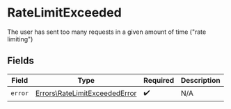 # RateLimitExceeded

The user has sent too many requests in a given amount of time ("rate limiting")


## Fields

| Field                                                                          | Type                                                                           | Required                                                                       | Description                                                                    |
| ------------------------------------------------------------------------------ | ------------------------------------------------------------------------------ | ------------------------------------------------------------------------------ | ------------------------------------------------------------------------------ |
| `error`                                                                        | [Errors\RateLimitExceededError](../../Models/Errors/RateLimitExceededError.md) | :heavy_check_mark:                                                             | N/A                                                                            |